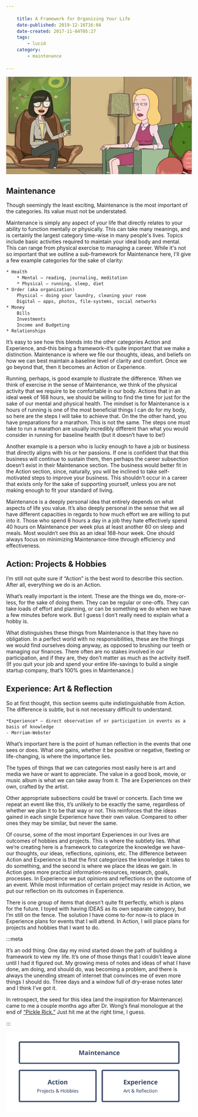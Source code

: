 ```yaml
---

    title: A Framework for Organizing Your Life
    date-published: 2019-12-16T16:04
    date-created: 2017-11-04T05:27
    tags:
        - lucid
    category:
        - maintenance

---
```


![Visualization of the Framework. Maintenance, Action, and Experience](1-2.png)

## Maintenance

Though seemingly the least exciting, Maintenance is the most important of the categories. Its value must not be understated.

Maintenance is simply any aspect of your life that directly relates to your ability to function mentally or physically. This can take many meanings, and is certainly the largest category time-wise in many people's lives. Topics include basic activities required to maintain your ideal body and mental. This can range from physical exercise to managing a career. While it's not so important that we outline a sub-framework for Maintenance here, I'll give a few example categories for the sake of clarity:


    * Health 
        * Mental – reading, journaling, meditation
        * Physical – running, sleep, diet
    * Order (aka organization)
        Physical – doing your laundry, cleaning your room
        Digital – apps, photos, file-systems, social networks
    * Money
        Bills
        Investments
        Income and Budgeting
    * Relationships


It’s easy to see how this blends into the other categories Action and Experience, and–this being a framework–it’s quite important that we make a distinction. Maintenance is where we file our thoughts, ideas, and beliefs on how we can best maintain a baseline level of clarity and comfort. Once we go beyond that, then it becomes an Action or Experience.

Running, perhaps, is good example to illustrate the difference. When we think of exercise in the sense of Maintenance, we think of the physical activity that we require to be comfortable in our body. Actions that in an ideal week of 168 hours, we should be willing to find the time for just for the sake of our mental and physical health. The mindset is for Maintenance is x hours of running is one of the most beneficial things I can do for my body, so here are the steps I will take to achieve that. On the the other hand, you have preparations for a marathon. This is not the same. The steps one must take to run a marathon are usually incredibly different than what you would consider in running for baseline health (but it doesn’t have to be!)

Another example is a person who is lucky enough to have a job or business that directly aligns with his or her passions. If one is confident that that this business will continue to sustain them, then perhaps the career subsection doesn’t exist in their Maintenance section. The business would better fit in the Action section, since, naturally, you will be inclined to take self-motivated steps to improve your business. This shouldn’t occur in a career that exists only for the sake of supporting yourself, unless you are not making enough to fit your standard of living.

Maintenance is a deeply personal idea that entirely depends on what aspects of life you value. It’s also deeply personal in the sense that we all have different capacities in regards to how much effort we are willing to put into it. Those who spend 8 hours a day in a job they hate effectively spend 40 hours on Maintenance per week plus at least another 60 on sleep and meals. Most wouldn’t see this as an ideal 168-hour week. One should always focus on minimizing Maintenance-time through efficiency and effectiveness.

## Action: Projects & Hobbies

I’m still not quite sure if “Action” is the best word to describe this section. After all, everything we do is an Action.

What’s really important is the intent. These are the things we do, more-or-less, for the sake of doing them. They can be regular or one-offs. They can take loads of effort and planning, or can be something we do when we have a few minutes before work. But I guess I don’t really need to explain what a hobby is.

What distinguishes these things from Maintenance is that they have no obligation. In a perfect world with no responsibilities, these are the things we would find ourselves doing anyway, as opposed to brushing our teeth or managing our finances. There often are no stakes involved in our participation, and if they are, they don’t matter as much as the activity itself. (If you quit your job and spend your entire life-savings to build a single startup company, that’s 100% goes in Maintenance.)

## Experience: Art & Reflection

So at first thought, this section seems quite indistinguishable from Action. The difference is subtle, but is not necessary difficult to understand.

    *Experience* – direct observation of or participation in events as a basis of knowledge 
    - Merriam-Webster

What’s important here is the point of human reflection in the events that one sees or does. What one gains, whether it be positive or negative, fleeting or life-changing, is where the importance lies.

The types of things that we can categories most easily here is art and media we have or want to appreciate. The value in a good book, movie, or music album is what we can take away from it. The are Experiences on their own, crafted by the artist.

Other appropriate subsections could be travel or concerts. Each time we repeat an event like this, it’s unlikely to be exactly the same, regardless of whether we plan it to be that way or not. This reinforces that the ideas gained in each single Experience have their own value. Compared to other ones they may be similar, but never the same.

Of course, some of the most important Experiences in our lives are outcomes of hobbies and projects. This is where the subtlety lies. What we’re creating here is a framework to categorize the knowledge we have-our thoughts, our ideas, reflections, opinions, etc. The difference between Action and Experience is that the first categorizes the knowledge it takes to do something, and the second is where we place the ideas we gain. In Action goes more practical information-resources, research, goals, processes. In Experience we put opinions and reflections on the outcome of an event. While most information of certain project may reside in Action, we put our reflection on its outcomes in Experience. 

There is one group of items that doesn’t quite fit perfectly, which is plans for the future. I toyed with having IDEAS as its own separate category, but I’m still on the fence. The solution I have come to-for now-is to place in Experience plans for events that I will attend. In Action, I will place plans for projects and hobbies that I want to do.

:::meta

It’s an odd thing. One day my mind started down the path of building a framework to view my life. It’s one of those things that I couldn’t leave alone until I had it figured out. My growing mess of notes and ideas of what I have done, am doing, and should do, was becoming a problem, and there is always the unending stream of internet that convinces me of even more things I should do. Three days and a window full of dry-erase notes later and I think I’ve got it.

In retrospect, the seed for this idea (and the inspiration for Maintenance) came to me a couple months ago after Dr. Wong’s final monologue at the end of [“Pickle Rick.”](https://en.wikipedia.org/wiki/Pickle_Rick) Just hit me at the right time, I guess.

:::

![Screenshot of Pickle Rick Episode](1-1.png)